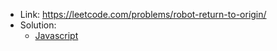 - Link: https://leetcode.com/problems/robot-return-to-origin/
- Solution:
  - [Javascript](index.js)